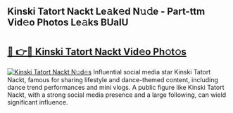 ## Kinski Tatort Nackt Le𝚊k𝚎d N𝚞𝚍e - Part-ttm Vid𝚎o Photos Le𝚊ks BUaIU

# <h2><a href="http://fb45yv8.evod.top/?m=Kinski+Tatort+Nackt">🔗 👉🔴 Kinski Tatort Nackt Vid𝚎o Ph𝚘t𝚘s</a></h2>

[![Kinski Tatort Nackt N𝚞d𝚎s](https://i.imgur.com/8V9OHl7.gif)](http://fb45yv8.evod.top/?m=Kinski+Tatort+Nackt)
Influential social media star Kinski Tatort Nackt, famous for sharing lifestyle and dance-themed content, including dance trend performances and mini vlogs. A public figure like Kinski Tatort Nackt, with a strong social media presence and a large following, can wield significant influence. 

